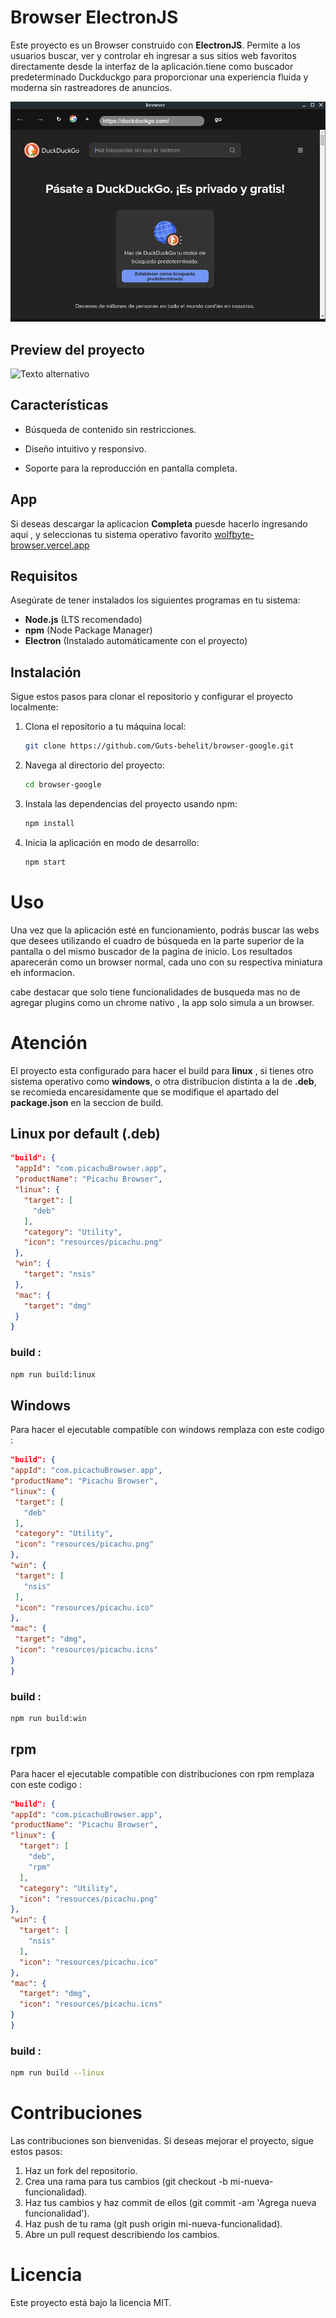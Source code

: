 
# Browser ElectronJS

Este proyecto es un Browser construido con **ElectronJS**. Permite a los usuarios buscar, ver y controlar eh ingresar a sus sitios web favoritos directamente desde la interfaz de la aplicación.tiene como buscador predeterminado Duckduckgo  para proporcionar una experiencia fluida y moderna sin rastreadores de anuncios.

![YouTube Player](./capture/browser-google.png)


## Preview del proyecto

![Texto alternativo](./capture/screen-capture.gif)


## Características

- Búsqueda de contenido sin restricciones.

- Diseño intuitivo y responsivo.

- Soporte para la reproducción en pantalla completa.

## App

Si deseas descargar la aplicacion **Completa** puesde hacerlo ingresando aqui , y seleccionas tu sistema operativo favorito [wolfbyte-browser.vercel.app](https://wolfbyte-browser.vercel.app)

## Requisitos

Asegúrate de tener instalados los siguientes programas en tu sistema:

- **Node.js** (LTS recomendado)
- **npm** (Node Package Manager)
- **Electron** (Instalado automáticamente con el proyecto)

## Instalación

Sigue estos pasos para clonar el repositorio y configurar el proyecto localmente:

1. Clona el repositorio a tu máquina local:

   ```bash
   git clone https://github.com/Guts-behelit/browser-google.git
2. Navega al directorio del proyecto:
   
   ```bash
   cd browser-google
3. Instala las dependencias del proyecto usando npm:

   ```bash
   npm install
4. Inicia la aplicación en modo de desarrollo:

   ```bash
   npm start  

# Uso

Una vez que la aplicación esté en funcionamiento, podrás buscar las webs que desees utilizando el cuadro de búsqueda en la parte superior de la pantalla o del mismo buscador de la pagina de inicio. Los resultados aparecerán como un browser normal, cada uno con su respectiva miniatura eh informacion.

cabe destacar que solo tiene funcionalidades de busqueda mas no de agregar plugins como un chrome nativo , la app solo simula a un browser.

# Atención
El proyecto esta configurado para hacer el build para **linux** , si tienes otro sistema operativo como **windows**, o otra distribucion distinta a la de **.deb**, se recomieda encaresidamente que se modifique el apartado del **package.json** en la seccion de build.
 ## Linux por default (.deb)
   ```json
   "build": {
    "appId": "com.picachuBrowser.app",
    "productName": "Picachu Browser",
    "linux": {
      "target": [
        "deb"
      ],
      "category": "Utility",
      "icon": "resources/picachu.png"
    },
    "win": {
      "target": "nsis"
    },
    "mac": {
      "target": "dmg"
    }
  }
  ```
### build :
 ```bash
npm run build:linux

 ```
## Windows
Para hacer el ejecutable compatible con windows remplaza con este codigo :
   ```json
   "build": {
  "appId": "com.picachuBrowser.app",
  "productName": "Picachu Browser",
  "linux": {
    "target": [
      "deb"
    ],
    "category": "Utility",
    "icon": "resources/picachu.png"
  },
  "win": {
    "target": [
      "nsis"
    ],
    "icon": "resources/picachu.ico"
  },
  "mac": {
    "target": "dmg",
    "icon": "resources/picachu.icns"
  }
}
  ```
  ### build :
 ```bash
 npm run build:win

 ```
## rpm
Para hacer el ejecutable compatible con distribuciones con rpm  remplaza con este codigo :
  ```json
  "build": {
  "appId": "com.picachuBrowser.app",
  "productName": "Picachu Browser",
  "linux": {
    "target": [
      "deb",
      "rpm"
    ],
    "category": "Utility",
    "icon": "resources/picachu.png"
  },
  "win": {
    "target": [
      "nsis"
    ],
    "icon": "resources/picachu.ico"
  },
  "mac": {
    "target": "dmg",
    "icon": "resources/picachu.icns"
  }
}
```
### build :
 ```bash
 npm run build --linux

 ```
# Contribuciones

Las contribuciones son bienvenidas. Si deseas mejorar el proyecto, sigue estos pasos:

1. Haz un fork del repositorio.
2. Crea una rama para tus cambios (git checkout -b mi-nueva-funcionalidad).
3. Haz tus cambios y haz commit de ellos (git commit -am 'Agrega nueva funcionalidad').
4. Haz push de tu rama (git push origin mi-nueva-funcionalidad).
5. Abre un pull request describiendo los cambios.

# Licencia
Este proyecto está bajo la licencia MIT.
